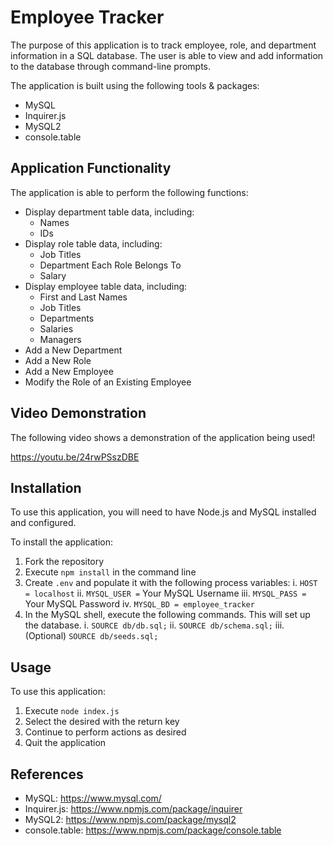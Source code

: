 # Employee Tracker

The purpose of this application is to track employee, role, and department information in a SQL database. The user is able to view and add information to the database through command-line prompts.

The application is built using the following tools & packages:

- MySQL
- Inquirer.js
- MySQL2
- console.table

## Application Functionality

The application is able to perform the following functions:

- Display department table data, including:
  - Names
  - IDs
- Display role table data, including:
  - Job Titles
  - Department Each Role Belongs To
  - Salary
- Display employee table data, including:
  - First and Last Names
  - Job Titles
  - Departments
  - Salaries
  - Managers
- Add a New Department
- Add a New Role
- Add a New Employee
- Modify the Role of an Existing Employee

## Video Demonstration

The following video shows a demonstration of the application being used!

https://youtu.be/24rwPSszDBE

## Installation

To use this application, you will need to have Node.js and MySQL installed and configured.

To install the application:

1. Fork the repository
2. Execute `npm install` in the command line
3. Create `.env` and populate it with the following process variables:
   i. `HOST = localhost`
   ii. `MYSQL_USER =` Your MySQL Username
   iii. `MYSQL_PASS =` Your MySQL Password
   iv. `MYSQL_BD = employee_tracker`
4. In the MySQL shell, execute the following commands. This will set up the database.
   i. `SOURCE db/db.sql;`
   ii. `SOURCE db/schema.sql;`
   iii. (Optional) `SOURCE db/seeds.sql;`

## Usage

To use this application:

1. Execute `node index.js`
2. Select the desired with the return key
3. Continue to perform actions as desired
4. Quit the application

## References

- MySQL: https://www.mysql.com/
- Inquirer.js: https://www.npmjs.com/package/inquirer
- MySQL2: https://www.npmjs.com/package/mysql2
- console.table: https://www.npmjs.com/package/console.table
